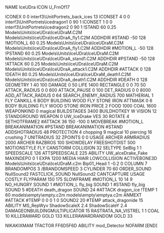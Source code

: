NAME IceUDra
ICON U_FrnOf17

ICONEX 0 0 interf3\UnitPortrets\_back_ices 13
ICONSET 4 0 0 interf3\UnitPortrets\icedragon1 0 90 1
ICONSET 1 0 0 interf3\UnitPortrets\icedragon2 0 90 1
!STAND         60 0.25 Models\Units\IceUDra\IceUDraM.C2M Models\Units\IceUDra\IceUDraA_fly1.C2M
ADDHDIR #STAND -50 128
!MOTION_L      60 0.25 Models\Units\IceUDra\IceUDraM.C2M Models\Units\IceUDra\IceUDraA_fly1.C2M
ADDHDIR #MOTION_L -50 128
!PSTAND        60  0.25 Models\Units\IceUDra\IceUDraM.C2M Models\Units\IceUDra\IceUDraA_stand1.C2M
ADDHDIR #PSTAND -50 128 
!ATTACK        60 0.25 Models\Units\IceUDra\IceUDraM.C2M Models\Units\IceUDra\IceUDraA_attack1.C2M
ADDHDIR #ATTACK 0 128
!DEATH         80 0.25 Models\Units\IceUDra\IceUDraM_death1.C2M Models\Units\IceUDra\IceUDraA_death1.C2M
ADDHDIR #DEATH 0 128
GEOMETRY 1 40 100
DAMAGE   0 50
LIFE     1400
RECTANGLE 0 0 70 50
ATTACK_RADIUS 0 0 600
ATTACK_PAUSE 0 100
DET_RADIUS 0 0 8000
ADD_ATTACK_RADIUS 0 64
SEARCH_ENEMY_RADIUS 700
MATHERIAL 1 FLY
CANKILL 6 BODY BUILDING WOOD FLY STONE IRON
ATTMASK 0 6 BODY BUILDING FLY WOOD STONE IRON
PRICE 2 FOOD 1000 COAL 1600
WEAPONKIND 0 magical
BUILDSTAGES 3400
BUILDHOTKEY		W
VISION 12
STANDGROUND
WEAPON 	0 UW_IceDrake
VES 30
ROTATE 4
SETHOTFRAME2 #ATTACK 36 150 -100 0
MOVEBREAK #MOTION_L
BREAKANIMATION #PSTAND
BREAKANIMATION #STAND
ADDSHOTRADIUS 48
PROTECTION 4 chopping 9 magical 10 piercing 16 crushing 7
UNITRADIUS 32
ZPOINTS 0 0
USAGE ARCHER
ARMRADIUS 2000
ARCHER
RAZBROS 100
SHOWDELAY
FREESHOTDIST 500
MOTIONSTYLE FLY
CANSTORM
COLLISION 32
SELTYPE SelBig 1 1
SPEEDSCALE 126
ATTSPEEDSCALE 225
ABILITY			UW_aIceDrake_Fake
MAXINDEPO 0 1
EXPA 1200
MEDIA HIAIR
LOWCOLLISION
ACTIVEBONE3D Models\Units\IceUDra\IceUDraM.c2m Bip01_Head 1 -0.2 0
COLUMN 7
BRANDOMPOS 3
/BRANDOMSPEED 3
CYLINDER 70 60
ORDER_SOUND NullSound2
FASTCLICK_SOUND NullSound2
CANTCAPTURE
USAGE COSTLY
FLYPARAM 150 175
SLOWFRAME #MOTION_L 10 14 9
NO_HUNGRY
SOUND 1 #MOTION_L fly_big
SOUND 1 #STAND fly_big
SOUND 5 #DEATH death_dragon
SOUND 24 #ATTACK dragon_ice
!TEMP  1 60 models\empty\empty.c2m models\empty\emptya.c2m
ANMEXT #ATTACK #TEMP 0 0 0 1 0
SOUND2 20 #TEMP attack_dragonide 15
ABILITY MS_RepWyv
ShadowScaleX 2.4
ShadowScaleY 2.4
DAMAGEONBUILDINGMULTIPLICATOR 15
RASTRATA_NA_VISTREL 1 1 COAL 10
KILLERAWARD             GOLD 133
KILLERAWARDRANDOM       GOLD 33

NIKAKIXMAM
TFACTOR FF6D5F6D
ABILITY mod_Detector
NOFARM
[END]
